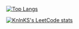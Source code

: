 [![Top Langs](https://github-readme-stats.vercel.app/api/top-langs/?username=bolatdias&layout=compact)](https://github.com/bolatdias/github-readme-stats)


[![KnlnKS's LeetCode stats](https://leetcode-stats-six.vercel.app/api?username=bolatdias)](https://github.com/bolatdias/leetcode-stats)
<!---
bolatdias/bolatdias is a ✨ special ✨ repository because its `README.md` (this file) appears on your GitHub profile.
You can click the Preview link to take a look at your changes.
--->
